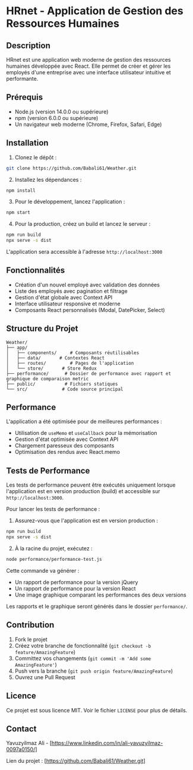 # HRnet - Application de Gestion des Ressources Humaines

## Description
HRnet est une application web moderne de gestion des ressources humaines développée avec React. Elle permet de créer et gérer les employés d'une entreprise avec une interface utilisateur intuitive et performante.

## Prérequis
- Node.js (version 14.0.0 ou supérieure)
- npm (version 6.0.0 ou supérieure)
- Un navigateur web moderne (Chrome, Firefox, Safari, Edge)

## Installation

1. Clonez le dépôt :
```bash
git clone https://github.com/Babali61/Weather.git
```

2. Installez les dépendances :
```bash
npm install
```

3. Pour le développement, lancez l'application :
```bash
npm start
```

4. Pour la production, créez un build et lancez le serveur :
```bash
npm run build
npx serve -s dist
```

L'application sera accessible à l'adresse `http://localhost:3000`

## Fonctionnalités

- Création d'un nouvel employé avec validation des données
- Liste des employés avec pagination et filtrage
- Gestion d'état globale avec Context API
- Interface utilisateur responsive et moderne
- Composants React personnalisés (Modal, DatePicker, Select)

## Structure du Projet

```
Weather/
├── app/
│   ├── components/     # Composants réutilisables
│   ├── data/       # Contextes React
│   ├── routes/         # Pages de l'application
│   └── store/       # Store Redux
├── performance/      # Dossier de performance avec rapport et graphique de comparaison metric
├── public/           # Fichiers statiques
└── src/             # Code source principal
```

## Performance

L'application a été optimisée pour de meilleures performances :
- Utilisation de `useMemo` et `useCallback` pour la mémorisation
- Gestion d'état optimisée avec Context API
- Chargement paresseux des composants
- Optimisation des rendus avec React.memo

## Tests de Performance

Les tests de performance peuvent être exécutés uniquement lorsque l'application est en version production (build) et accessible sur `http://localhost:3000`.

Pour lancer les tests de performance :

1. Assurez-vous que l'application est en version production :
```bash
npm run build
npx serve -s dist
```

2. À la racine du projet, exécutez :
```bash
node performance/performance-test.js
```

Cette commande va générer :
- Un rapport de performance pour la version jQuery
- Un rapport de performance pour la version React
- Une image graphique comparant les performances des deux versions

Les rapports et le graphique seront générés dans le dossier `performance/`.

## Contribution

1. Fork le projet
2. Créez votre branche de fonctionnalité (`git checkout -b feature/AmazingFeature`)
3. Committez vos changements (`git commit -m 'Add some AmazingFeature'`)
4. Push vers la branche (`git push origin feature/AmazingFeature`)
5. Ouvrez une Pull Request

## Licence

Ce projet est sous licence MIT. Voir le fichier `LICENSE` pour plus de détails.

## Contact

Yavuzyilmaz Ali - [https://www.linkedin.com/in/ali-yavuzyilmaz-0097a0150/]

Lien du projet : [https://github.com/Babali61/Weather.git]